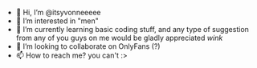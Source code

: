 - 👋 Hi, I’m @itsyvonneeeee
- 👀 I’m interested in "men"
- 🌱 I’m currently learning basic coding stuff, and any type of suggestion from any of you guys on me would be gladly appreciated *wink*
- 💞️ I’m looking to collaborate on OnlyFans (?)
- 📫 How to reach me? you can't :>

<!---
itsyvonneeeee/itsyvonneeeee is a ✨ special ✨ repository because its `README.md` (this file) appears on your GitHub profile.
You can click the Preview link to take a look at your changes.
--->
